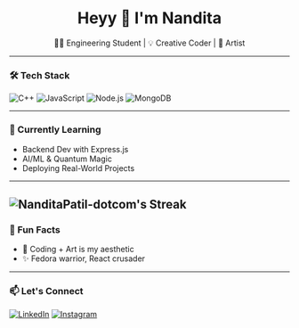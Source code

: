 <h1 align="center">Heyy 👋 I'm Nandita</h1>
<p align="center">👩‍💻 Engineering Student | 💡 Creative Coder | 🎨 Artist</p>

---

### 🛠️ Tech Stack
![C++](https://img.shields.io/badge/-C++-00599C?style=flat-square&logo=c%2b%2b)
![JavaScript](https://img.shields.io/badge/-JavaScript-F7DF1E?style=flat-square&logo=javascript)
![Node.js](https://img.shields.io/badge/-Node.js-339933?style=flat-square&logo=node.js)
![MongoDB](https://img.shields.io/badge/-MongoDB-47A248?style=flat-square&logo=mongodb)


---

### 🌱 Currently Learning
- Backend Dev with Express.js
- AI/ML & Quantum Magic
- Deploying Real-World Projects

---
![NanditaPatil-dotcom's Streak](https://github-readme-streak-stats.herokuapp.com/?user=NanditaPatil-dotcom&theme=dracula&hide_border=true)
---

### 🌸 Fun Facts
- 🎯 Coding + Art is my aesthetic
- ✨ Fedora warrior, React crusader

---

### 📫 Let's Connect
[![LinkedIn](https://img.shields.io/badge/-LinkedIn-0A66C2?style=flat-square&logo=linkedin&logoColor=white)](https://www.linkedin.com/in/nandita-n-patil-3a8b0632a/)
[![Instagram](https://img.shields.io/badge/-Insta-E4405F?style=flat-square&logo=instagram&logoColor=white)](https://instagram.com/nanditanpatil.pyt)

